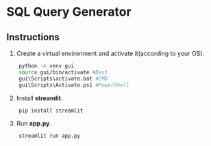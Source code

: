 # SQL Query Generator

## Instructions

1. Create a virtual environment and activate it(according to your OS).
```bash
    python -m venv gui
    source gui/bin/activate #Bash
    gui\Scripts\activate.bat #CMD
    gui\Scripts\Activate.ps1 #PowerShell
```

2. Install __streamlit__.
```bash
    pip install streamlit
```

3. Run __app.py__.
```bash
    streamlit run app.py
```